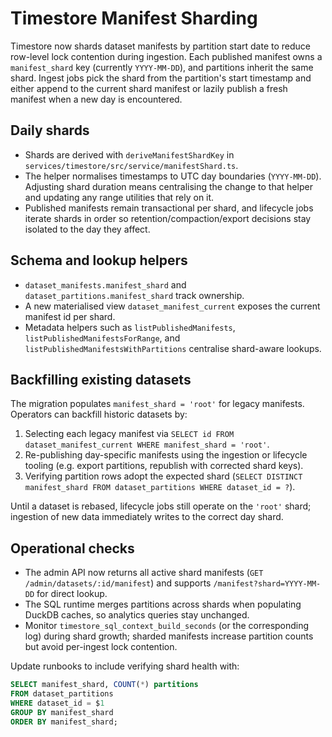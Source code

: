 # Timestore Manifest Sharding

Timestore now shards dataset manifests by partition start date to reduce row-level lock contention during ingestion. Each published manifest owns a `manifest_shard` key (currently `YYYY-MM-DD`), and partitions inherit the same shard. Ingest jobs pick the shard from the partition's start timestamp and either append to the current shard manifest or lazily publish a fresh manifest when a new day is encountered.

## Daily shards

- Shards are derived with `deriveManifestShardKey` in `services/timestore/src/service/manifestShard.ts`.
- The helper normalises timestamps to UTC day boundaries (`YYYY-MM-DD`). Adjusting shard duration means centralising the change to that helper and updating any range utilities that rely on it.
- Published manifests remain transactional per shard, and lifecycle jobs iterate shards in order so retention/compaction/export decisions stay isolated to the day they affect.

## Schema and lookup helpers

- `dataset_manifests.manifest_shard` and `dataset_partitions.manifest_shard` track ownership.
- A new materialised view `dataset_manifest_current` exposes the current manifest id per shard.
- Metadata helpers such as `listPublishedManifests`, `listPublishedManifestsForRange`, and `listPublishedManifestsWithPartitions` centralise shard-aware lookups.

## Backfilling existing datasets

The migration populates `manifest_shard = 'root'` for legacy manifests. Operators can backfill historic datasets by:

1. Selecting each legacy manifest via `SELECT id FROM dataset_manifest_current WHERE manifest_shard = 'root'`.
2. Re-publishing day-specific manifests using the ingestion or lifecycle tooling (e.g. export partitions, republish with corrected shard keys).
3. Verifying partition rows adopt the expected shard (`SELECT DISTINCT manifest_shard FROM dataset_partitions WHERE dataset_id = ?`).

Until a dataset is rebased, lifecycle jobs still operate on the `'root'` shard; ingestion of new data immediately writes to the correct day shard.

## Operational checks

- The admin API now returns all active shard manifests (`GET /admin/datasets/:id/manifest`) and supports `/manifest?shard=YYYY-MM-DD` for direct lookup.
- The SQL runtime merges partitions across shards when populating DuckDB caches, so analytics queries stay unchanged.
- Monitor `timestore_sql_context_build_seconds` (or the corresponding log) during shard growth; sharded manifests increase partition counts but avoid per-ingest lock contention.

Update runbooks to include verifying shard health with:

```sql
SELECT manifest_shard, COUNT(*) partitions
FROM dataset_partitions
WHERE dataset_id = $1
GROUP BY manifest_shard
ORDER BY manifest_shard;
```

